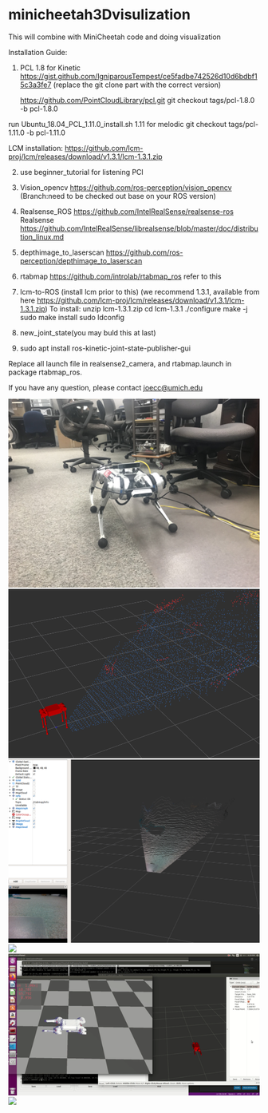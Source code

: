 # minicheetah3Dvisulization
This will combine with MiniCheetah code and doing visualization



Installation Guide:
1. PCL 1.8 for Kinetic   
https://gist.github.com/IgniparousTempest/ce5fadbe742526d10d6bdbf15c3a3fe7 (replace the git clone part with the correct version)

    https://github.com/PointCloudLibrary/pcl.git       git checkout tags/pcl-1.8.0 -b pcl-1.8.0

 run Ubuntu_18.04_PCL_1.11.0_install.sh 
   1.11 for melodic          git checkout tags/pcl-1.11.0 -b pcl-1.11.0
    
LCM installation:
  https://github.com/lcm-proj/lcm/releases/download/v1.3.1/lcm-1.3.1.zip
    
2. use beginner_tutorial for listening PCl
3. Vision_opencv  https://github.com/ros-perception/vision_opencv  (Branch:need to be checked out base on your ROS version)
4. Realsense_ROS https://github.com/IntelRealSense/realsense-ros
    Realsense https://github.com/IntelRealSense/librealsense/blob/master/doc/distribution_linux.md
5. depthimage_to_laserscan https://github.com/ros-perception/depthimage_to_laserscan
6. rtabmap https://github.com/introlab/rtabmap_ros refer to this
7. lcm-to-ROS (install lcm prior to this)
    (we recommend 1.3.1, available from here https://github.com/lcm-proj/lcm/releases/download/v1.3.1/lcm-1.3.1.zip)
    To install:
    unzip lcm-1.3.1.zip
    cd lcm-1.3.1
    ./configure
    make -j
    sudo make install
    sudo ldconfig

8. new_joint_state(you may buld this at last)
9. sudo apt install ros-kinetic-joint-state-publisher-gui

Replace all launch file in realsense2_camera, and rtabmap.launch in package rtabmap_ros.

If you have any question, please contact joecc@umich.edu


![](Resource/cheetah.jpg)
![](Resource/3D1.PNG)
![](Resource/raw_pointcloud.PNG)
![](Resource/3DVisu.gif)
![](Resource/joint.gif)
![](Resource/moveandsee.gif)


